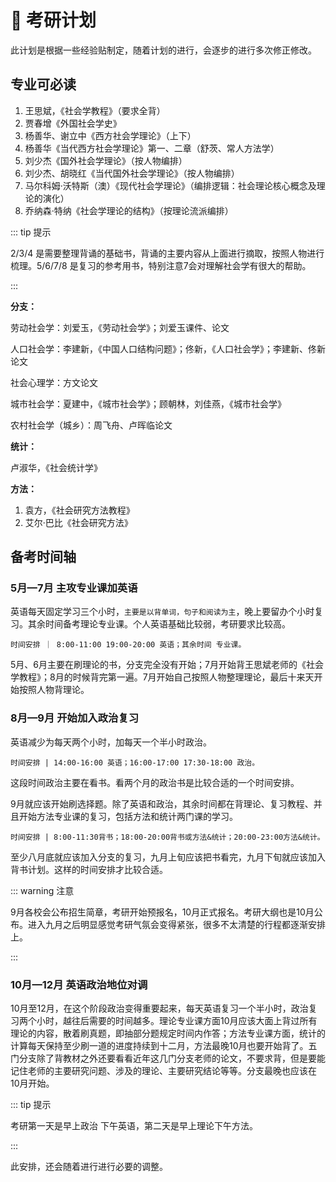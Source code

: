 # :dart: 考研计划  <Badge text="Beta 版" type="warning"/>

此计划是根据一些经验贴制定，随着计划的进行，会逐步的进行多次修正修改。


## 专业可必读 <Badge text="专业课" type="warning"/> <Badge text="参考书目"/>

1. 王思斌，《社会学教程》（要求全背）
2. 贾春增《外国社会学史》
3.  杨善华、谢立中《西方社会学理论》（上下）
4. 杨善华《当代西方社会学理论》第一、二章（舒茨、常人方法学）
5. 刘少杰《国外社会学理论》（按人物编排）
6. 刘少杰、胡晓红《当代国外社会学理论》（按人物编排）
7. 马尔科姆·沃特斯（澳）《现代社会学理论》（编排逻辑：社会理论核心概念及理论的演化）
8. 乔纳森·特纳《社会学理论的结构》（按理论流派编排）

::: tip 提示

2/3/4 是需要整理背诵的基础书，背诵的主要内容从上面进行摘取，按照人物进行梳理。5/6/7/8 是复习的参考用书，特别注意7会对理解社会学有很大的帮助。

:::

**分支：**

劳动社会学：刘爱玉，《劳动社会学》；刘爱玉课件、论文

人口社会学：李建新，《中国人口结构问题》；佟新，《人口社会学》；李建新、佟新论文

社会心理学：方文论文

城市社会学：夏建中，《城市社会学》；顾朝林，刘佳燕，《城市社会学》

农村社会学（城乡）：周飞舟、卢晖临论文

**统计：**

卢淑华，《社会统计学》

**方法：**

1. 袁方，《社会研究方法教程》
2. 艾尔·巴比《社会研究方法》

## 备考时间轴

### 5月—7月 主攻专业课加英语

英语每天固定学习三个小时，`主要是以背单词，句子和阅读为主`，晚上要留办个小时复习。其余时间备考理论专业课。个人英语基础比较弱，考研要求比较高。

```
时间安排 ｜ 8:00-11:00 19:00-20:00 英语；其余时间 专业课。
```

5月、6月主要在刷理论的书，分支完全没有开始；7月开始背王思斌老师的《社会学教程》；8月的时候背完第一遍。7月开始自己按照人物整理理论，最后十来天开始按照人物背理论。

### 8月—9月 开始加入政治复习

英语减少为每天两个小时，加每天一个半小时政治。

```
时间安排 | 14:00-16:00 英语；16:00-17:00 17:30-18:00 政治。
```

这段时间政治主要在看书。看两个月的政治书是比较合适的一个时间安排。

9月就应该开始刷选择题。除了英语和政治，其余时间都在背理论、复习教程、并且开始方法专业课的复习，包括方法和统计两门课的学习。

```
时间安排 | 8:00-11:30背书；18:00-20:00背书或方法&统计；20:00-23:00方法&统计。
```

至少八月底就应该加入分支的复习，九月上旬应该把书看完，九月下旬就应该加入背书计划。这样的时间安排才比较合适。

::: warning 注意

9月各校会公布招生简章，考研开始预报名，10月正式报名。考研大纲也是10月公布。进入九月之后明显感觉考研气氛会变得紧张，很多不太清楚的行程都逐渐安排上。

:::

### 10月—12月 英语政治地位对调

10月至12月，在这个阶段政治变得重要起来，每天英语复习一个半小时，政治复习两个小时，越往后需要的时间越多。理论专业课方面10月应该大面上背过所有理论的内容，散着刷真题，即抽部分题规定时间内作答；方法专业课方面，统计的计算每天保持至少刷一道的进度持续到十二月，方法最晚10月也要开始背了。五门分支除了背教材之外还要看看近年这几门分支老师的论文，不要求背，但是要能记住老师的主要研究问题、涉及的理论、主要研究结论等等。分支最晚也应该在10月开始。

::: tip 提示

考研第一天是早上政治 下午英语，第二天是早上理论下午方法。

:::

此安排，还会随着进行进行必要的调整。